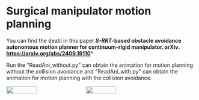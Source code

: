 # Surgical manipulator motion planning
You can find the deatil in this paper 
 ***S-RRT*-based obstacle avoidance autonomous motion planner for continuum-rigid manipulator. arXiv. https://arxiv.org/abs/2409.19110***
 
 Run the "ReadAni_without.py" can obtain the animation for motion planning without the collision avoidance and "ReadAni_with.py" can obtain the animation for motion planning with the collision avoidance.
 <div style="display: flex; gap: 10px;">
    <img src="https://github.com/user-attachments/assets/2253d446-1755-4a29-87f4-c68099af8335" style="width: 40%;">
    <img src="https://github.com/user-attachments/assets/b954ad3a-291b-4c16-817e-1f10da2943d9" style="width: 40%;">
</div>


 


